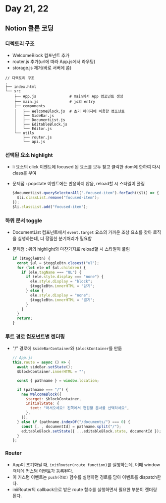 # Day 21, 22

## Notion 클론 코딩

### 디렉토리 구조

- WelcomeBlock 컴포넌트 추가
- router.js 추가(url에 따라 App.js에서 라우팅)
- storage.js 제거(바로 서버에 쏨)

```
// 디렉토리 구조
.
├── index.html
└── src
    ├── App.js               # main에서 App 컴포넌트 생성
    ├── main.js              # js의 entry
    ├── components
    │   ├── WelcomeBlock.js  # 초기 페이지에 이용할 컴포넌트
    │   ├── SideBar.js
    │   ├── DocumentList.js
    │   ├── EditableBlock.js
    │   └── Editor.js
    └── utils
        ├── router.js
        └── api.js
```

### 선택된 요소 highlight

- li 요소의 click 이벤트에 focused 된 요소를 모두 찾고 클릭한 dom에 한하여 다시 class를 부여
- 문제점 : popstate 이벤트에는 반응하지 않음, reload할 시 스타일이 풀림

  ```javascript
  $documentList.querySelectorAll(".focused-item").forEach(($li) => {
    $li.classList.remove("focused-item");
  });
  $li.classList.add("focused-item");
  ```

### 하위 문서 toggle

- DocumentList 컴포넌트에서 `event.target` 요소의 가까운 조상 요소를 찾아 로직을 실행하는데, 더 정밀한 분기처리가 필요함
- 문제점 : 위의 highlight와 마찬가지로 reload할 시 스타일이 풀림

  ```javascript
  if ($toggleBtn) {
    const $ul = $toggleBtn.closest("ul");
    for (let ele of $ul.children) {
      if (ele.tagName === "UL") {
        if (ele.style.display === "none") {
          ele.style.display = "block";
          $toggleBtn.innerHTML = "닫기";
        } else {
          ele.style.display = "none";
          $toggleBtn.innerHTML = "열기";
        }
      }
    }
    return;
  }
  ```

### 루트 경로 컴포넌트별 렌더링

- "/" 경로에 `$sideBarContainer`와 `$blockContainer`를 만듦

  ```javascript
  // App.js
  this.route = async () => {
    await sideBar.setState();
    $blockContainer.innerHTML = "";

    const { pathname } = window.location;

    if (pathname === "/") {
      new WelcomeBlock({
        $target: $blockContainer,
        initialState: {
          text: "어서오세요! 왼쪽에서 편집할 문서를 선택하세요",
        },
      });
    } else if (pathname.indexOf("/documents/") === 0) {
      const [, , documentId] = pathname.split("/");
      editableBlock.setState({ ...editableBlock.state, documentId });
    }
  };
  ```

### Router

- App이 초기화될 때, `initRouter(route function)`를 실행하는데, 이때 window 객체에 커스텀 이벤트가 등록된다.
- 이 커스텀 이벤트는 `push(경로)` 함수를 실행하면 경로를 담아 이벤트를 dispatch한다.
- iniiRouter의 callback으로 받은 route 함수를 실행하면서 필요한 부분이 렌더링 된다.
